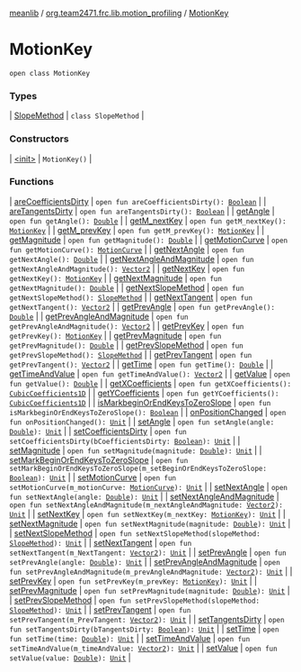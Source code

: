[meanlib](../../index.md) / [org.team2471.frc.lib.motion_profiling](../index.md) / [MotionKey](./index.md)

# MotionKey

`open class MotionKey`

### Types

| [SlopeMethod](-slope-method/index.md) | `class SlopeMethod` |

### Constructors

| [&lt;init&gt;](-init-.md) | `MotionKey()` |

### Functions

| [areCoefficientsDirty](are-coefficients-dirty.md) | `open fun areCoefficientsDirty(): `[`Boolean`](https://kotlinlang.org/api/latest/jvm/stdlib/kotlin/-boolean/index.html) |
| [areTangentsDirty](are-tangents-dirty.md) | `open fun areTangentsDirty(): `[`Boolean`](https://kotlinlang.org/api/latest/jvm/stdlib/kotlin/-boolean/index.html) |
| [getAngle](get-angle.md) | `open fun getAngle(): `[`Double`](https://kotlinlang.org/api/latest/jvm/stdlib/kotlin/-double/index.html) |
| [getM_nextKey](get-m_next-key.md) | `open fun getM_nextKey(): `[`MotionKey`](./index.md) |
| [getM_prevKey](get-m_prev-key.md) | `open fun getM_prevKey(): `[`MotionKey`](./index.md) |
| [getMagnitude](get-magnitude.md) | `open fun getMagnitude(): `[`Double`](https://kotlinlang.org/api/latest/jvm/stdlib/kotlin/-double/index.html) |
| [getMotionCurve](get-motion-curve.md) | `open fun getMotionCurve(): `[`MotionCurve`](../-motion-curve/index.md) |
| [getNextAngle](get-next-angle.md) | `open fun getNextAngle(): `[`Double`](https://kotlinlang.org/api/latest/jvm/stdlib/kotlin/-double/index.html) |
| [getNextAngleAndMagnitude](get-next-angle-and-magnitude.md) | `open fun getNextAngleAndMagnitude(): `[`Vector2`](../../org.team2471.frc.lib.vector/-vector2/index.md) |
| [getNextKey](get-next-key.md) | `open fun getNextKey(): `[`MotionKey`](./index.md) |
| [getNextMagnitude](get-next-magnitude.md) | `open fun getNextMagnitude(): `[`Double`](https://kotlinlang.org/api/latest/jvm/stdlib/kotlin/-double/index.html) |
| [getNextSlopeMethod](get-next-slope-method.md) | `open fun getNextSlopeMethod(): `[`SlopeMethod`](-slope-method/index.md) |
| [getNextTangent](get-next-tangent.md) | `open fun getNextTangent(): `[`Vector2`](../../org.team2471.frc.lib.vector/-vector2/index.md) |
| [getPrevAngle](get-prev-angle.md) | `open fun getPrevAngle(): `[`Double`](https://kotlinlang.org/api/latest/jvm/stdlib/kotlin/-double/index.html) |
| [getPrevAngleAndMagnitude](get-prev-angle-and-magnitude.md) | `open fun getPrevAngleAndMagnitude(): `[`Vector2`](../../org.team2471.frc.lib.vector/-vector2/index.md) |
| [getPrevKey](get-prev-key.md) | `open fun getPrevKey(): `[`MotionKey`](./index.md) |
| [getPrevMagnitude](get-prev-magnitude.md) | `open fun getPrevMagnitude(): `[`Double`](https://kotlinlang.org/api/latest/jvm/stdlib/kotlin/-double/index.html) |
| [getPrevSlopeMethod](get-prev-slope-method.md) | `open fun getPrevSlopeMethod(): `[`SlopeMethod`](-slope-method/index.md) |
| [getPrevTangent](get-prev-tangent.md) | `open fun getPrevTangent(): `[`Vector2`](../../org.team2471.frc.lib.vector/-vector2/index.md) |
| [getTime](get-time.md) | `open fun getTime(): `[`Double`](https://kotlinlang.org/api/latest/jvm/stdlib/kotlin/-double/index.html) |
| [getTimeAndValue](get-time-and-value.md) | `open fun getTimeAndValue(): `[`Vector2`](../../org.team2471.frc.lib.vector/-vector2/index.md) |
| [getValue](get-value.md) | `open fun getValue(): `[`Double`](https://kotlinlang.org/api/latest/jvm/stdlib/kotlin/-double/index.html) |
| [getXCoefficients](get-x-coefficients.md) | `open fun getXCoefficients(): `[`CubicCoefficients1D`](../-cubic-coefficients1-d/index.md) |
| [getYCoefficients](get-y-coefficients.md) | `open fun getYCoefficients(): `[`CubicCoefficients1D`](../-cubic-coefficients1-d/index.md) |
| [isMarkbeginOrEndKeysToZeroSlope](is-markbegin-or-end-keys-to-zero-slope.md) | `open fun isMarkbeginOrEndKeysToZeroSlope(): `[`Boolean`](https://kotlinlang.org/api/latest/jvm/stdlib/kotlin/-boolean/index.html) |
| [onPositionChanged](on-position-changed.md) | `open fun onPositionChanged(): `[`Unit`](https://kotlinlang.org/api/latest/jvm/stdlib/kotlin/-unit/index.html) |
| [setAngle](set-angle.md) | `open fun setAngle(angle: `[`Double`](https://kotlinlang.org/api/latest/jvm/stdlib/kotlin/-double/index.html)`): `[`Unit`](https://kotlinlang.org/api/latest/jvm/stdlib/kotlin/-unit/index.html) |
| [setCoefficientsDirty](set-coefficients-dirty.md) | `open fun setCoefficientsDirty(bCoefficientsDirty: `[`Boolean`](https://kotlinlang.org/api/latest/jvm/stdlib/kotlin/-boolean/index.html)`): `[`Unit`](https://kotlinlang.org/api/latest/jvm/stdlib/kotlin/-unit/index.html) |
| [setMagnitude](set-magnitude.md) | `open fun setMagnitude(magnitude: `[`Double`](https://kotlinlang.org/api/latest/jvm/stdlib/kotlin/-double/index.html)`): `[`Unit`](https://kotlinlang.org/api/latest/jvm/stdlib/kotlin/-unit/index.html) |
| [setMarkBeginOrEndKeysToZeroSlope](set-mark-begin-or-end-keys-to-zero-slope.md) | `open fun setMarkBeginOrEndKeysToZeroSlope(m_setBeginOrEndKeysToZeroSlope: `[`Boolean`](https://kotlinlang.org/api/latest/jvm/stdlib/kotlin/-boolean/index.html)`): `[`Unit`](https://kotlinlang.org/api/latest/jvm/stdlib/kotlin/-unit/index.html) |
| [setMotionCurve](set-motion-curve.md) | `open fun setMotionCurve(m_motionCurve: `[`MotionCurve`](../-motion-curve/index.md)`): `[`Unit`](https://kotlinlang.org/api/latest/jvm/stdlib/kotlin/-unit/index.html) |
| [setNextAngle](set-next-angle.md) | `open fun setNextAngle(angle: `[`Double`](https://kotlinlang.org/api/latest/jvm/stdlib/kotlin/-double/index.html)`): `[`Unit`](https://kotlinlang.org/api/latest/jvm/stdlib/kotlin/-unit/index.html) |
| [setNextAngleAndMagnitude](set-next-angle-and-magnitude.md) | `open fun setNextAngleAndMagnitude(m_nextAngleAndMagnitude: `[`Vector2`](../../org.team2471.frc.lib.vector/-vector2/index.md)`): `[`Unit`](https://kotlinlang.org/api/latest/jvm/stdlib/kotlin/-unit/index.html) |
| [setNextKey](set-next-key.md) | `open fun setNextKey(m_nextKey: `[`MotionKey`](./index.md)`): `[`Unit`](https://kotlinlang.org/api/latest/jvm/stdlib/kotlin/-unit/index.html) |
| [setNextMagnitude](set-next-magnitude.md) | `open fun setNextMagnitude(magnitude: `[`Double`](https://kotlinlang.org/api/latest/jvm/stdlib/kotlin/-double/index.html)`): `[`Unit`](https://kotlinlang.org/api/latest/jvm/stdlib/kotlin/-unit/index.html) |
| [setNextSlopeMethod](set-next-slope-method.md) | `open fun setNextSlopeMethod(slopeMethod: `[`SlopeMethod`](-slope-method/index.md)`): `[`Unit`](https://kotlinlang.org/api/latest/jvm/stdlib/kotlin/-unit/index.html) |
| [setNextTangent](set-next-tangent.md) | `open fun setNextTangent(m_NextTangent: `[`Vector2`](../../org.team2471.frc.lib.vector/-vector2/index.md)`): `[`Unit`](https://kotlinlang.org/api/latest/jvm/stdlib/kotlin/-unit/index.html) |
| [setPrevAngle](set-prev-angle.md) | `open fun setPrevAngle(angle: `[`Double`](https://kotlinlang.org/api/latest/jvm/stdlib/kotlin/-double/index.html)`): `[`Unit`](https://kotlinlang.org/api/latest/jvm/stdlib/kotlin/-unit/index.html) |
| [setPrevAngleAndMagnitude](set-prev-angle-and-magnitude.md) | `open fun setPrevAngleAndMagnitude(m_prevAngleAndMagnitude: `[`Vector2`](../../org.team2471.frc.lib.vector/-vector2/index.md)`): `[`Unit`](https://kotlinlang.org/api/latest/jvm/stdlib/kotlin/-unit/index.html) |
| [setPrevKey](set-prev-key.md) | `open fun setPrevKey(m_prevKey: `[`MotionKey`](./index.md)`): `[`Unit`](https://kotlinlang.org/api/latest/jvm/stdlib/kotlin/-unit/index.html) |
| [setPrevMagnitude](set-prev-magnitude.md) | `open fun setPrevMagnitude(magnitude: `[`Double`](https://kotlinlang.org/api/latest/jvm/stdlib/kotlin/-double/index.html)`): `[`Unit`](https://kotlinlang.org/api/latest/jvm/stdlib/kotlin/-unit/index.html) |
| [setPrevSlopeMethod](set-prev-slope-method.md) | `open fun setPrevSlopeMethod(slopeMethod: `[`SlopeMethod`](-slope-method/index.md)`): `[`Unit`](https://kotlinlang.org/api/latest/jvm/stdlib/kotlin/-unit/index.html) |
| [setPrevTangent](set-prev-tangent.md) | `open fun setPrevTangent(m_PrevTangent: `[`Vector2`](../../org.team2471.frc.lib.vector/-vector2/index.md)`): `[`Unit`](https://kotlinlang.org/api/latest/jvm/stdlib/kotlin/-unit/index.html) |
| [setTangentsDirty](set-tangents-dirty.md) | `open fun setTangentsDirty(bTangentsDirty: `[`Boolean`](https://kotlinlang.org/api/latest/jvm/stdlib/kotlin/-boolean/index.html)`): `[`Unit`](https://kotlinlang.org/api/latest/jvm/stdlib/kotlin/-unit/index.html) |
| [setTime](set-time.md) | `open fun setTime(time: `[`Double`](https://kotlinlang.org/api/latest/jvm/stdlib/kotlin/-double/index.html)`): `[`Unit`](https://kotlinlang.org/api/latest/jvm/stdlib/kotlin/-unit/index.html) |
| [setTimeAndValue](set-time-and-value.md) | `open fun setTimeAndValue(m_timeAndValue: `[`Vector2`](../../org.team2471.frc.lib.vector/-vector2/index.md)`): `[`Unit`](https://kotlinlang.org/api/latest/jvm/stdlib/kotlin/-unit/index.html) |
| [setValue](set-value.md) | `open fun setValue(value: `[`Double`](https://kotlinlang.org/api/latest/jvm/stdlib/kotlin/-double/index.html)`): `[`Unit`](https://kotlinlang.org/api/latest/jvm/stdlib/kotlin/-unit/index.html) |

